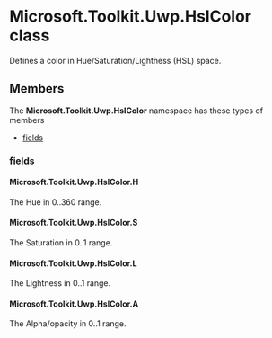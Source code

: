 
# Microsoft.Toolkit.Uwp.HslColor class

Defines a color in Hue/Saturation/Lightness (HSL) space.

## Members

The **Microsoft.Toolkit.Uwp.HslColor** namespace has these types of members

* [fields](#fields)

### fields

#### Microsoft.Toolkit.Uwp.HslColor.H

The Hue in 0..360 range.

#### Microsoft.Toolkit.Uwp.HslColor.S

The Saturation in 0..1 range.

#### Microsoft.Toolkit.Uwp.HslColor.L

The Lightness in 0..1 range.

#### Microsoft.Toolkit.Uwp.HslColor.A

The Alpha/opacity in 0..1 range.
